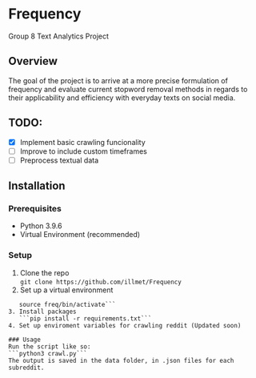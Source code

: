 # Frequency
Group 8 Text Analytics Project 
## Overview
The goal of the project is to arrive at a more precise formulation of frequency and evaluate current stopword removal methods in regards to their applicability and efficiency with everyday texts on social media.  

## TODO:
- [x] Implement basic crawling funcionality
- [ ] Improve to include custom timeframes
- [ ] Preprocess textual data 

## Installation

### Prerequisites
- Python 3.9.6  
- Virtual Environment (recommended)

### Setup
1. Clone the repo  
```git clone https://github.com/illmet/Frequency```  
2. Set up a virtual environment  
```python3 -m venv freq  
   source freq/bin/activate```  
3. Install packages
   ```pip install -r requirements.txt```  
4. Set up enviroment variables for crawling reddit (Updated soon)

### Usage
Run the script like so:  
```python3 crawl.py```  
The output is saved in the data folder, in .json files for each subreddit.  
